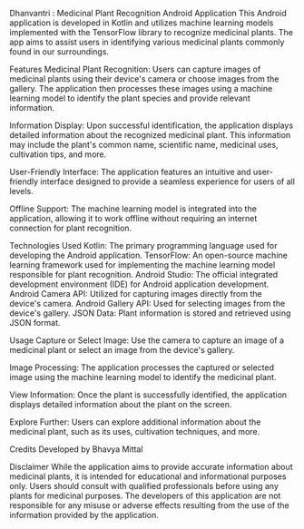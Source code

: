 Dhanvantri : 
Medicinal Plant Recognition Android Application
This Android application is developed in Kotlin and utilizes machine learning models implemented with the TensorFlow library to recognize medicinal plants. The app aims to assist users in identifying various medicinal plants commonly found in our surroundings.

Features
Medicinal Plant Recognition: Users can capture images of medicinal plants using their device's camera or choose images from the gallery. The application then processes these images using a machine learning model to identify the plant species and provide relevant information.

Information Display: Upon successful identification, the application displays detailed information about the recognized medicinal plant. This information may include the plant's common name, scientific name, medicinal uses, cultivation tips, and more.

User-Friendly Interface: The application features an intuitive and user-friendly interface designed to provide a seamless experience for users of all levels.

Offline Support: The machine learning model is integrated into the application, allowing it to work offline without requiring an internet connection for plant recognition.

Technologies Used
Kotlin: The primary programming language used for developing the Android application.
TensorFlow: An open-source machine learning framework used for implementing the machine learning model responsible for plant recognition.
Android Studio: The official integrated development environment (IDE) for Android application development.
Android Camera API: Utilized for capturing images directly from the device's camera.
Android Gallery API: Used for selecting images from the device's gallery.
JSON Data: Plant information is stored and retrieved using JSON format.

Usage
Capture or Select Image: Use the camera to capture an image of a medicinal plant or select an image from the device's gallery.

Image Processing: The application processes the captured or selected image using the machine learning model to identify the medicinal plant.

View Information: Once the plant is successfully identified, the application displays detailed information about the plant on the screen.

Explore Further: Users can explore additional information about the medicinal plant, such as its uses, cultivation techniques, and more.

Credits
Developed by Bhavya Mittal


Disclaimer
While the application aims to provide accurate information about medicinal plants, it is intended for educational and informational purposes only. Users should consult with qualified professionals before using any plants for medicinal purposes. The developers of this application are not responsible for any misuse or adverse effects resulting from the use of the information provided by the application.

